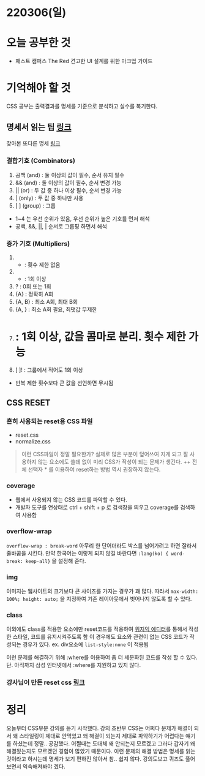 # 220306(일)

# 오늘 공부한 것

- 패스트 캠퍼스 The Red 견고한 UI 설계를 위한 마크업 가이드

# 기억해야 할 것

CSS 공부는 출력결과를 명세를 기준으로 분석하고 실수를 복기한다.

## 명세서 읽는 팁 [링크](https://www.w3.org/Style/CSS/)

찾아본 또다른 명세 [링크](https://devdocs.io/css/)

### **결합기호 (Combinators)**

1. 공백 (and) : 둘 이상의 값이 필수, 순서 유지 필수
2. && (and) : 둘 이상의 값이 필수, 순서 변경 가능
3. || (or) : 두 값 중 하나 이상 필수, 순서 변경 가능
4. | (only) : 두 값 중 하나만 사용
5. [ ] (group) : 그룹

- 1~4 는 우선 순위가 있음, 우선 순위가 높은 기호를 먼저 해석
- 공백, &&, ||, | 순서로 그룹핑 하면서 해석

### 증가 기호 (Multipliers)

1. - : 횟수 제한 없음
2. - : 1회 이상
3. ? : 0회 또는 1회
4. {A} : 정확히 A회
5. {A, B} : 최소 A회, 최대 B회
6. {A, } : 최소 A회 필요, 최댓값 무제한
7. # : 1회 이상, 값을 콤마로 분리. 횟수 제한 가능
8. [ ]! : 그룹에서 적어도 1회 이상

- 반복 제한 횟수보다 큰 값을 선언하면 무시됨

## CSS RESET

### 흔히 사용되는 reset용 CSS 파일

- reset.css
- normalize.css

> 이런 CSS파일이 정말 필요한가?
> 실제로 많은 부분이 덮어쓰여 지게 되고 잘 사용하지 않는 요소에도 쓸데 없이 미리 CSS가 작성이 되는 문제가 생긴다.
> ++ 전체 선택자 \* 를 이용하여 reset하는 방법 역시 권장하지 않는다.

### coverage

- 웹에서 사용되지 않는 CSS 코드를 파악할 수 있다.
- 개발자 도구를 연상태로 ctrl + shift + p 로 검색창을 띄우고 coverage를 검색하여 사용함

### overflow-wrap

`overflow-wrap : break-word` 아무리 한 단어더라도 박스를 넘어가려고 하면 잘라서 줄바꿈을 시킨다.
만약 한국어는 이렇게 되지 않길 바란다면 `:lang(ko) { word-break: keep-all}` 을 설정해 준다.

### img

이미지는 웹사이트의 크기보다 큰 사이즈를 가지는 경우가 꽤 많다.
따라서 `max-width: 100%; height: auto;` 을 지정하여 기존 레이아웃에서 벗어나지 않도록 할 수 있다.

### class

이외에도 class를 적용한 요소에만 reset코드를 적용하여 [위지익 에디터](https://ko.wikipedia.org/wiki/%EC%9C%84%EC%A7%80%EC%9C%84%EA%B7%B8)를 통해서 작성한 스타일, 코드를 유지시켜주도록 함
이 경우에도 요소와 관련이 없는 CSS 코드가 작성되는 경우가 있다. ex. div요소에 `list-style:none` 이 적용됨

이런 문제를 해결하기 위해 :where를 이용하여 좀 더 세분화된 코드를 작성 할 수 있다.
단. 아직까지 삼성 인터넷에서 :where를 지원하고 있지 않다.

### 강사님이 만든 reset css [링크](https://github.com/naradesign/css-reset-by-class/blob/main/css-reset-by-class.css)

# 정리

오늘부터 CSS부분 강의를 듣기 시작했다. 강의 초반부 CSS는 어쩌다 문제가 해결이 되서 왜 스타일링이 제대로 안먹었고 왜 해결이 되는지 제대로 파악하기가 어렵다는 얘기를 하셨는데 정말.. 공감했다. 어쩔때는 도대체 왜 안되는지 모르겠고 그러다 갑자기 왜 해결됬는지도 모르겠던 경험이 많았기 때문이다. 이런 문제의 해결 방법은 명세를 읽는 것이라고 하시는데 명세가 보기 편하진 않아서 참.. 쉽지 않다. 강의도보고 퀴즈도 풀어보면서 익숙해져봐야 겠다.
